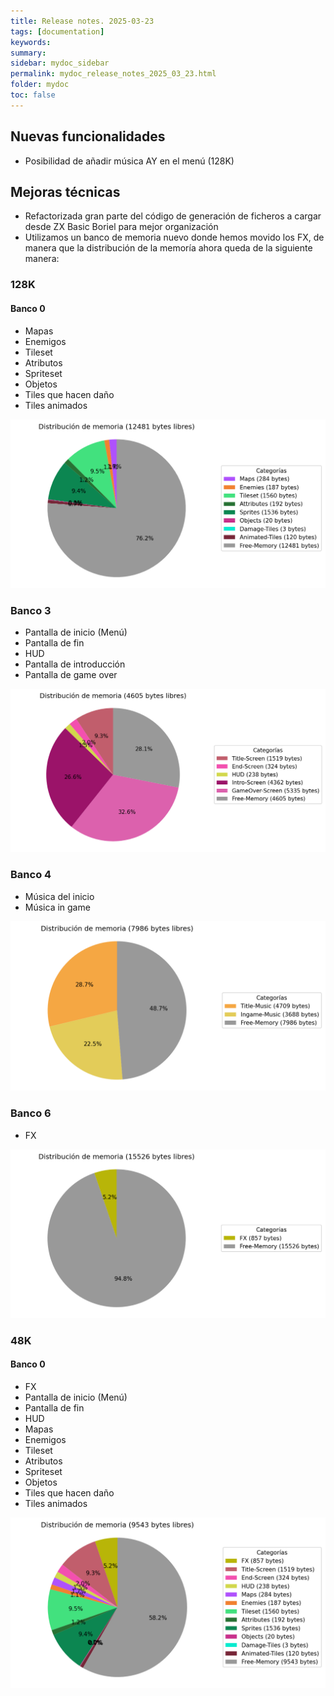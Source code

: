 ```yaml
---
title: Release notes. 2025-03-23
tags: [documentation]
keywords:
summary: 
sidebar: mydoc_sidebar
permalink: mydoc_release_notes_2025_03_23.html
folder: mydoc
toc: false
---
```


## Nuevas funcionalidades

* Posibilidad de añadir música AY en el menú (128K)

## Mejoras técnicas

* Refactorizada gran parte del código de generación de ficheros a cargar desde ZX Basic Boriel para mejor organización
* Utilizamos un banco de memoria nuevo donde hemos movido los FX, de manera que la distribución de la memoría ahora queda de la siguiente manera:

### 128K

#### Banco 0
* Mapas
* Enemigos
* Tileset
* Atributos
* Spriteset
* Objetos
* Tiles que hacen daño
* Tiles animados

![](images/memory-bank-0-128K.png)

### Banco 3
* Pantalla de inicio (Menú)
* Pantalla de fin
* HUD
* Pantalla de introducción
* Pantalla de game over

![](images/memory-bank-3.png)

### Banco 4
* Música del inicio
* Música in game

![](images/memory-bank-4.png)

### Banco 6
* FX

![](images/memory-bank-6.png)

### 48K

#### Banco 0
* FX
* Pantalla de inicio (Menú)
* Pantalla de fin
* HUD
* Mapas
* Enemigos
* Tileset
* Atributos
* Spriteset
* Objetos
* Tiles que hacen daño
* Tiles animados

![](images/memory-bank-0-48K.png)